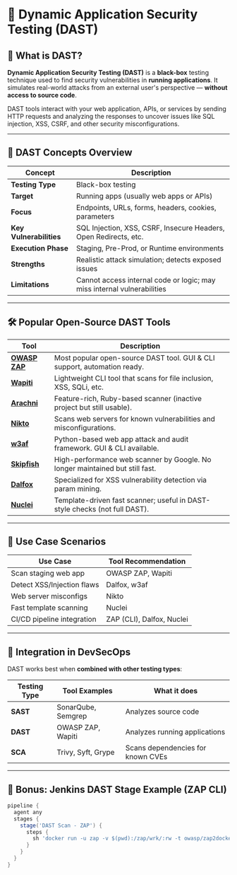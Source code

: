 # 🔐 Dynamic Application Security Testing (DAST)

## 📘 What is DAST?

**Dynamic Application Security Testing (DAST)** is a **black-box** testing technique used to find security vulnerabilities in **running applications**. It simulates real-world attacks from an external user's perspective — **without access to source code**.

DAST tools interact with your web application, APIs, or services by sending HTTP requests and analyzing the responses to uncover issues like SQL injection, XSS, CSRF, and other security misconfigurations.

---

## 🧠 DAST Concepts Overview

| Concept               | Description                                                                 |
|------------------------|-----------------------------------------------------------------------------|
| **Testing Type**       | Black-box testing                                                           |
| **Target**             | Running apps (usually web apps or APIs)                                    |
| **Focus**              | Endpoints, URLs, forms, headers, cookies, parameters                        |
| **Key Vulnerabilities**| SQL Injection, XSS, CSRF, Insecure Headers, Open Redirects, etc.            |
| **Execution Phase**    | Staging, Pre-Prod, or Runtime environments                                  |
| **Strengths**          | Realistic attack simulation; detects exposed issues                         |
| **Limitations**        | Cannot access internal code or logic; may miss internal vulnerabilities     |

---

## 🛠️ Popular Open-Source DAST Tools

| Tool           | Description                                                                 |
|----------------|-----------------------------------------------------------------------------|
| **[OWASP ZAP](https://www.zaproxy.org/)**     | Most popular open-source DAST tool. GUI & CLI support, automation ready.         |
| **[Wapiti](http://wapiti.sourceforge.net/)**  | Lightweight CLI tool that scans for file inclusion, XSS, SQLi, etc.              |
| **[Arachni](https://github.com/Arachni/arachni)** | Feature-rich, Ruby-based scanner (inactive project but still usable).         |
| **[Nikto](https://cirt.net/Nikto2)**          | Scans web servers for known vulnerabilities and misconfigurations.              |
| **[w3af](https://github.com/andresriancho/w3af)**      | Python-based web app attack and audit framework. GUI & CLI available.           |
| **[Skipfish](https://github.com/spinkham/skipfish)**   | High-performance web scanner by Google. No longer maintained but still fast.    |
| **[Dalfox](https://github.com/hahwul/dalfox)**         | Specialized for XSS vulnerability detection via param mining.                   |
| **[Nuclei](https://github.com/projectdiscovery/nuclei)** | Template-driven fast scanner; useful in DAST-style checks (not full DAST). |

---

## 🧪 Use Case Scenarios

| Use Case                      | Tool Recommendation                    |
|-------------------------------|----------------------------------------|
| Scan staging web app          | OWASP ZAP, Wapiti                      |
| Detect XSS/Injection flaws    | Dalfox, w3af                           |
| Web server misconfigs         | Nikto                                  |
| Fast template scanning        | Nuclei                                 |
| CI/CD pipeline integration    | ZAP (CLI), Dalfox, Nuclei              |

---

## 🧩 Integration in DevSecOps

DAST works best when **combined with other testing types**:

| Testing Type | Tool Examples             | What it does                        |
|--------------|---------------------------|-------------------------------------|
| **SAST**     | SonarQube, Semgrep        | Analyzes source code                |
| **DAST**     | OWASP ZAP, Wapiti         | Analyzes running applications       |
| **SCA**      | Trivy, Syft, Grype        | Scans dependencies for known CVEs   |

---

## 🚀 Bonus: Jenkins DAST Stage Example (ZAP CLI)

```groovy
pipeline {
  agent any
  stages {
    stage('DAST Scan - ZAP') {
      steps {
        sh 'docker run -u zap -v $(pwd):/zap/wrk/:rw -t owasp/zap2docker-stable zap-baseline.py -t http://your-app-url -r zap_report.html'
      }
    }
  }
}